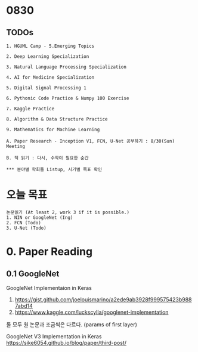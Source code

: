 # 0830
## TODOs
```
1. HGUML Camp - 5.Emerging Topics

2. Deep Learning Specialization

3. Natural Language Processing Specialization

4. AI for Medicine Specialization

5. Digital Signal Processing 1

6. Pythonic Code Practice & Numpy 100 Exercise

7. Kaggle Practice

8. Algorithm & Data Structure Practice

9. Mathematics for Machine Learning

A. Paper Research - Inception V1, FCN, U-Net 공부하기 : 8/30(Sun) Meeting

B. 책 읽기 : 다시, 수학이 필요한 순간

*** 분야별 학회들 Listup, 시기별 목표 확인

```

# 오늘 목표
```
논문읽기 (At least 2, work 3 if it is possible.)
1. NIN or GoogleNet (Ing)
2. FCN (Todo)
3. U-Net (Todo)
```

# 0. Paper Reading

## 0.1 GoogleNet

GoogleNet Implementaion in Keras
1) https://gist.github.com/joelouismarino/a2ede9ab3928f999575423b9887abd14 <br>
2) https://www.kaggle.com/luckscylla/googlenet-implementation

둘 모두 원 논문과 조금씩은 다르다. (params of first layer)

GoogleNet V3 Implementation in Keras
https://sike6054.github.io/blog/paper/third-post/

